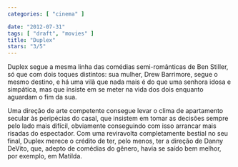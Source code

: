 ```yaml
---
categories: [ "cinema" ]

date: "2012-07-31"
tags: [ "draft", "movies" ]
title: "Duplex"
stars: "3/5"
---
```

Duplex segue a mesma linha das comédias semi-românticas de Ben Stiller, só que com dois toques distintos: sua mulher, Drew Barrimore, segue o mesmo destino, e há uma vilã que nada mais é do que uma senhora idosa e simpática, mas que insiste em se meter na vida dos dois enquanto aguardam o fim da sua.

Uma direção de arte competente consegue levar o clima de apartamento secular às peripécias do casal, que insistem em tomar as decisões sempre pelo lado mais difícil, obviamente conseguindo com isso arrancar mais risadas do espectador. Com uma reviravolta completamente bestial no seu final, Duplex merece o crédito de ter, pelo menos, ter a direção de Danny DeVito, que, adepto de comédias do gênero, havia se saído bem melhor, por exemplo, em Matilda.

